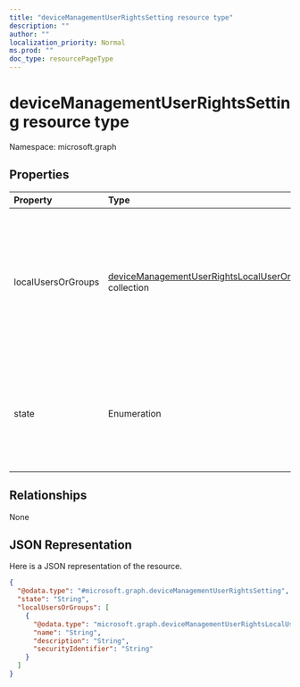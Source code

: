 ```yaml
---
title: "deviceManagementUserRightsSetting resource type"
description: ""
author: ""
localization_priority: Normal
ms.prod: ""
doc_type: resourcePageType
---
```


# deviceManagementUserRightsSetting resource type


Namespace: microsoft.graph



## Properties
|Property|Type|Description|
|:---|:---|:---|
|localUsersOrGroups|[deviceManagementUserRightsLocalUserOrGroup](../resources/devicemanagementuserrightslocaluserorgroup.md) collection|Representing a collection of local users or groups which will be set on device if the state of this setting is Allowed. This collection can contain a maximum of 500 elements.|
|state|Enumeration|Representing the current state of this user rights setting. Possible values are: `notConfigured`, `blocked`, `allowed`.|

## Relationships
None

## JSON Representation
Here is a JSON representation of the resource.
<!-- {
  "blockType": "resource",
  "@odata.type": "microsoft.graph.deviceManagementUserRightsSetting"
}
-->
``` json
{
  "@odata.type": "#microsoft.graph.deviceManagementUserRightsSetting",
  "state": "String",
  "localUsersOrGroups": [
    {
      "@odata.type": "microsoft.graph.deviceManagementUserRightsLocalUserOrGroup",
      "name": "String",
      "description": "String",
      "securityIdentifier": "String"
    }
  ]
}
```

